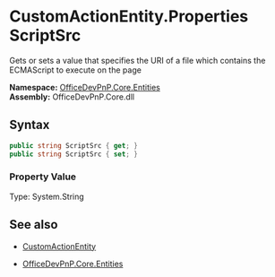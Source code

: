 # CustomActionEntity.Properties ScriptSrc
Gets or sets a value that specifies the URI of a file which contains the ECMAScript to execute on the page  

**Namespace:** [OfficeDevPnP.Core.Entities](OfficeDevPnP.Core.Entities.md)  
**Assembly:** OfficeDevPnP.Core.dll  
## Syntax
```C#
public string ScriptSrc { get; }
public string ScriptSrc { set; }
```

### Property Value
Type: System.String  

## See also
- [CustomActionEntity](CustomActionEntity.md) 

- [OfficeDevPnP.Core.Entities](OfficeDevPnP.Core.Entities.md)
